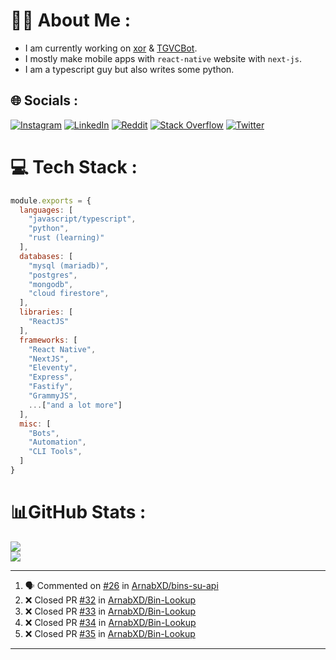 # 🧑‍💻 About Me :
* I am currently working on [xor](https://github.com/xorgram/xor) & [TGVCBot](https://github.com/ArnabXD/TGVCBot).
* I mostly make mobile apps with `react-native` website with `next-js`.
* I am a typescript guy but also writes some python.

## 🌐 Socials :
[![Instagram](https://img.shields.io/badge/Instagram-%23E4405F.svg?logo=Instagram&logoColor=white)](https://instagram.com/arnabparyali) [![LinkedIn](https://img.shields.io/badge/LinkedIn-%230077B5.svg?logo=linkedin&logoColor=white)](https://linkedin.com/in/arnabparyali) [![Reddit](https://img.shields.io/badge/Reddit-%23FF4500.svg?logo=Reddit&logoColor=white)](https://reddit.com/user/ArnabXD) [![Stack Overflow](https://img.shields.io/badge/-Stackoverflow-FE7A16?logo=stack-overflow&logoColor=white)](https://stackoverflow.com/users/12250600) [![Twitter](https://img.shields.io/badge/Twitter-%231DA1F2.svg?logo=Twitter&logoColor=white)](https://twitter.com/arnabparyali) 

# 💻 Tech Stack :

```js
module.exports = {
  languages: [
    "javascript/typescript",
    "python",
    "rust (learning)"
  ],
  databases: [
    "mysql (mariadb)",
    "postgres",
    "mongodb",
    "cloud firestore",
  ],
  libraries: [
    "ReactJS"
  ],
  frameworks: [
    "React Native",
    "NextJS",
    "Eleventy",
    "Express",
    "Fastify",
    "GrammyJS",
    ...["and a lot more"]
  ],
  misc: [
    "Bots",
    "Automation",
    "CLI Tools",
  ]
}
```

# 📊GitHub Stats :
![](https://github-readme-stats.vercel.app/api?username=ArnabXD&theme=tokyonight&hide_border=false&include_all_commits=false&count_private=false)<br/>
![](https://github-readme-stats.vercel.app/api/top-langs/?username=ArnabXD&theme=tokyonight&hide_border=false&include_all_commits=false&count_private=false&layout=compact)

---

<!--START_SECTION:activity-->
1. 🗣 Commented on [#26](https://github.com/ArnabXD/bins-su-api/issues/26) in [ArnabXD/bins-su-api](https://github.com/ArnabXD/bins-su-api)
2. ❌ Closed PR [#32](https://github.com/ArnabXD/Bin-Lookup/pull/32) in [ArnabXD/Bin-Lookup](https://github.com/ArnabXD/Bin-Lookup)
3. ❌ Closed PR [#33](https://github.com/ArnabXD/Bin-Lookup/pull/33) in [ArnabXD/Bin-Lookup](https://github.com/ArnabXD/Bin-Lookup)
4. ❌ Closed PR [#34](https://github.com/ArnabXD/Bin-Lookup/pull/34) in [ArnabXD/Bin-Lookup](https://github.com/ArnabXD/Bin-Lookup)
5. ❌ Closed PR [#35](https://github.com/ArnabXD/Bin-Lookup/pull/35) in [ArnabXD/Bin-Lookup](https://github.com/ArnabXD/Bin-Lookup)
<!--END_SECTION:activity-->

---
